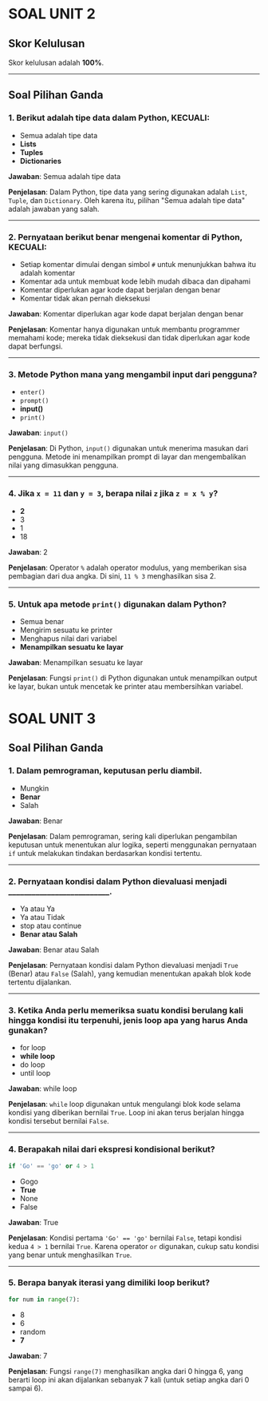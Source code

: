 # SOAL UNIT 2

## Skor Kelulusan

Skor kelulusan adalah **100%**.

---

## Soal Pilihan Ganda

### 1. Berikut adalah tipe data dalam Python, KECUALI:

- Semua adalah tipe data
- **Lists**
- **Tuples**
- **Dictionaries**

**Jawaban**: Semua adalah tipe data

**Penjelasan**: Dalam Python, tipe data yang sering digunakan adalah `List`, `Tuple`, dan `Dictionary`. Oleh karena itu, pilihan "Semua adalah tipe data" adalah jawaban yang salah.

---

### 2. Pernyataan berikut benar mengenai komentar di Python, KECUALI:

- Setiap komentar dimulai dengan simbol `#` untuk menunjukkan bahwa itu adalah komentar
- Komentar ada untuk membuat kode lebih mudah dibaca dan dipahami
- Komentar diperlukan agar kode dapat berjalan dengan benar
- Komentar tidak akan pernah dieksekusi

**Jawaban**: Komentar diperlukan agar kode dapat berjalan dengan benar

**Penjelasan**: Komentar hanya digunakan untuk membantu programmer memahami kode; mereka tidak dieksekusi dan tidak diperlukan agar kode dapat berfungsi.

---

### 3. Metode Python mana yang mengambil input dari pengguna?

- `enter()`
- `prompt()`
- **input()**
- `print()`

**Jawaban**: `input()`

**Penjelasan**: Di Python, `input()` digunakan untuk menerima masukan dari pengguna. Metode ini menampilkan prompt di layar dan mengembalikan nilai yang dimasukkan pengguna.

---

### 4. Jika `x = 11` dan `y = 3`, berapa nilai `z` jika `z = x % y`?

- **2**
- 3
- 1
- 18

**Jawaban**: 2

**Penjelasan**: Operator `%` adalah operator modulus, yang memberikan sisa pembagian dari dua angka. Di sini, `11 % 3` menghasilkan sisa 2.

---

### 5. Untuk apa metode `print()` digunakan dalam Python?

- Semua benar
- Mengirim sesuatu ke printer
- Menghapus nilai dari variabel
- **Menampilkan sesuatu ke layar**

**Jawaban**: Menampilkan sesuatu ke layar

**Penjelasan**: Fungsi `print()` di Python digunakan untuk menampilkan output ke layar, bukan untuk mencetak ke printer atau membersihkan variabel.


# SOAL UNIT 3

## Soal Pilihan Ganda

### 1. Dalam pemrograman, keputusan perlu diambil.

- Mungkin
- **Benar**
- Salah

**Jawaban**: Benar

**Penjelasan**: Dalam pemrograman, sering kali diperlukan pengambilan keputusan untuk menentukan alur logika, seperti menggunakan pernyataan `if` untuk melakukan tindakan berdasarkan kondisi tertentu.

---

### 2. Pernyataan kondisi dalam Python dievaluasi menjadi __________________________.

- Ya atau Ya
- Ya atau Tidak
- stop atau continue
- **Benar atau Salah**

**Jawaban**: Benar atau Salah

**Penjelasan**: Pernyataan kondisi dalam Python dievaluasi menjadi `True` (Benar) atau `False` (Salah), yang kemudian menentukan apakah blok kode tertentu dijalankan.

---

### 3. Ketika Anda perlu memeriksa suatu kondisi berulang kali hingga kondisi itu terpenuhi, jenis loop apa yang harus Anda gunakan?

- for loop
- **while loop**
- do loop
- until loop

**Jawaban**: while loop

**Penjelasan**: `while` loop digunakan untuk mengulangi blok kode selama kondisi yang diberikan bernilai `True`. Loop ini akan terus berjalan hingga kondisi tersebut bernilai `False`.

---

### 4. Berapakah nilai dari ekspresi kondisional berikut?
```python
if 'Go' == 'go' or 4 > 1
```

- Gogo
- **True**
- None
- False

**Jawaban**: True

**Penjelasan**: Kondisi pertama `'Go' == 'go'` bernilai `False`, tetapi kondisi kedua `4 > 1` bernilai `True`. Karena operator `or` digunakan, cukup satu kondisi yang benar untuk menghasilkan `True`.

---

### 5. Berapa banyak iterasi yang dimiliki loop berikut?
```python
for num in range(7):
```

- 8
- 6
- random
- **7**

**Jawaban**: 7

**Penjelasan**: Fungsi `range(7)` menghasilkan angka dari 0 hingga 6, yang berarti loop ini akan dijalankan sebanyak 7 kali (untuk setiap angka dari 0 sampai 6).
